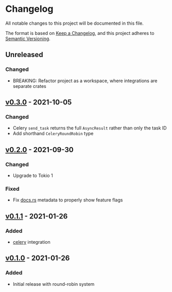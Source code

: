 # Changelog

All notable changes to this project will be documented in this file.

The format is based on [Keep a Changelog](https://keepachangelog.com/en/1.0.0/),
and this project adheres to [Semantic Versioning](https://semver.org/spec/v2.0.0.html).

## Unreleased

### Changed

- BREAKING: Refactor project as a workspace, where integrations are separate crates

## [v0.3.0] - 2021-10-05

### Changed

- Celery `send_task` returns the full `AsyncResult` rather than only the task ID
- Add shorthand `CeleryRoundRobin` type

## [v0.2.0] - 2021-09-30

### Changed

- Upgrade to Tokio 1

### Fixed

- Fix [docs.rs](https://docs.rs/tourniquet) metadata to properly show feature flags

## [v0.1.1] - 2021-01-26

### Added

- [celery](https://github.com/rusty-celery/rusty-celery) integration

## [v0.1.0] - 2021-01-26

### Added

- Initial release with round-robin system

[v0.1.0]: https://github.com/Tuetuopay/tourniquet/releases/tag/v0.1.0
[v0.1.1]: https://github.com/Tuetuopay/tourniquet/releases/tag/v0.1.1
[v0.2.0]: https://github.com/Tuetuopay/tourniquet/releases/tag/v0.2.0
[v0.3.0]: https://github.com/Tuetuopay/tourniquet/releases/tag/v0.3.0
